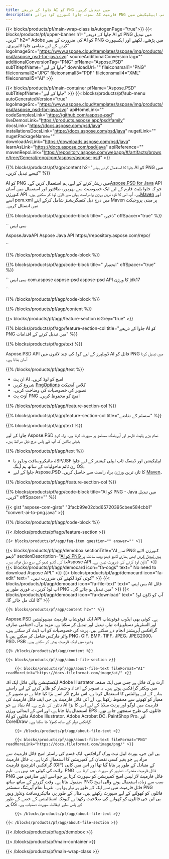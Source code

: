 ```yaml
---
title: جاوا کے ذریعے AI کو PNG میں تبدیل کریں۔
description: نمونہ جاوا کنورژن کوڈ برائے AI فارمیٹ PNG فائل میں۔ کسی بھی ویب یا ڈیسک ٹاپ جاوا پر مبنی ایپلیکیشن میں AI کو PNG میں تبدیل کرنے کے لیے اس مثالی کوڈ کا استعمال کریں۔
---
```


{{< blocks/products/pf/main-wrap-class isAutogenPage="true">}}
{{< blocks/products/pf/upper-banner h1="جاوا کے ذریعے AI کو PNG میں تبدیل کریں۔" h2=" Adobe کی ضرورت کے بغیر AI کو PNG میں پڑھنے، لکھنے اور ایکسپورٹ کرنے کے لیے مقامی جاوا لائبریری۔" logoImageSrc="https://www.aspose.cloud/templates/aspose/img/products/psd/aspose_psd-for-java.svg" sourceAdditionalConversionTag="" additionalConversionTag="PNG" pfName="Aspose.PSD" subTitlepfName="جاوا کے لیے" downloadUrl="" fileiconsmall1="PNG" fileiconsmall2="JPG" fileiconsmall3="PDF" fileiconsmall4="XML" fileiconsmall5="AI" >}}

{{< blocks/products/pf/main-container pfName="Aspose.PSD" subTitlepfName="جاوا کے لیے" >}}
{{< blocks/products/pf/sub-menu autoGeneratedVersion="true" logoImageSrc="https://www.aspose.cloud/templates/aspose/img/products/psd/aspose_psd-for-java.svg" apiHomeLink="" codeSamplesLink="https://github.com/aspose-psd" liveDemosLink="https://products.aspose.app/psd/family" docsLink="https://docs.aspose.com/psd/java" installationsDocsLink="https://docs.aspose.com/psd/java" nugetLink="" nugetPackageName="" downloadAsLink="https://downloads.aspose.com/psd/java" learnAsLink="https://docs.aspose.com/psd/java" apiReference="" mavenRepoLink="https://repository.aspose.com/webapp/#/artifacts/browse/tree/General/repo/com/aspose/aspose-psd" >}}

{{% blocks/products/pf/agp/content h2="جاوا کا استعمال کرتے ہوئے AI کو PNG میں کیسے تبدیل کریں۔" %}}

AI کو PNG میں رینڈر کرنے کے لیے، ہم استعمال کریں گے۔<a href="https://products.aspose.com/psd/java">Aspose.PSD for Java</a> API جو کہ جاوا پلیٹ فارم کے لیے ایک خصوصیت سے بھرپور، طاقتور اور استعمال میں آسان کنورژن API ہے۔ آپ اس کا تازہ ترین ورژن براہ راست یہاں سے ڈاؤن لوڈ کر سکتے ہیں۔<a href="https://repository.aspose.com/webapp/#/artifacts/browse/tree/General/repo/com/aspose/aspose-psd">Maven</a> اور اسے pom.xml میں درج ذیل کنفیگریشنز شامل کرکے اپنے Maven پر مبنی پروجیکٹ میں انسٹال کریں۔

{{% blocks/products/pf/agp/code-block title=" ذخیرہ" offSpacer="true" %}}

`` سی ایس

<repository>
<id>AsposeJavaAPI</id>
<name> Aspose Java API</name>
<url>https://repository.aspose.com/repo/</url>
</repository>

``

{{% /blocks/products/pf/agp/code-block %}}

{{% blocks/products/pf/agp/code-block title=" انحصار" offSpacer="true" %}}

`` سی ایس
<dependency>
<groupId>com.aspose</groupId>
<artifactId>aspose-psd
aspose-psd API کا</artifactId>
<version> ورژن</version>
<classifier>jdk17</classifier>
</dependency>

``

{{% /blocks/products/pf/agp/code-block %}}

{{% /blocks/products/pf/agp/content %}}

{{< blocks/products/pf/agp/feature-section isGrey="true" >}}

{{% blocks/products/pf/agp/feature-section-col title="جاوا کے ذریعے AI کو PNG میں تبدیل کرنے کے اقدامات" %}}

{{% blocks/products/pf/agp/text %}}

 Aspose.PSD API ڈویلپرز کے لیے کوڈ کی چند لائنوں میں AI فائل کو PNG میں تبدیل کرنا آسان بناتا ہے۔

{{% /blocks/products/pf/agp/text %}}

- ان پٹ AI امیج کو لوڈ کریں۔
- شروع کریں [PngOptions](https://apireference.aspose.com/psd/java/com.aspose.psd.imageoptions/pngOptions) کلاس آبجیکٹ
- تصویر کی خصوصیات کی وضاحت کریں۔
- آؤٹ پٹ PNG امیج کو محفوظ کریں۔

{{% /blocks/products/pf/agp/feature-section-col %}}

{{% blocks/products/pf/agp/feature-section-col title="سسٹم کے تقاضے" %}}

{{% blocks/products/pf/agp/text %}}

 جاوا کے لیے Aspose.PSD تمام بڑے پلیٹ فارمز اور آپریٹنگ سسٹمز پر سپورٹ کرتا ہے۔ براہ کرم یقینی بنائیں کہ آپ کے پاس درج ذیل شرائط ہیں۔

{{% /blocks/products/pf/agp/text %}}

- مائیکروسافٹ ونڈوز یا JSP/JSF ایپلیکیشن اور ڈیسک ٹاپ ایپلی کیشنز کے لیے جاوا رن ٹائم ماحولیات کے ساتھ ہم آہنگ OS۔
- جاوا کے لیے Aspose.PSD کا تازہ ترین ورژن براہ راست سے حاصل کریں۔
 [Maven](https://repository.aspose.com/webapp/#/artifacts/browse/tree/General/repo/com/aspose/aspose-psd)۔

{{% /blocks/products/pf/agp/feature-section-col %}}

{{% blocks/products/pf/agp/code-block title="AI کو PNG - Java میں تبدیل کریں۔" offSpacer="" %}}

{{< gist "aspose-com-gists" "3facb99e02cbd65720395cbee584cbb1" "convert-ai-to-png.java" >}}

{{% /blocks/products/pf/agp/code-block %}}

{{< /blocks/products/pf/agp/feature-section >}}

    {{< blocks/products/pf/agp/faq-item question="" answer="" >}}
 

<!-- aboutfile Starts -->

{{< blocks/products/pf/agp/demobox sectionTitle="AI سے PNG کنورژن لائیو ڈیمو" sectionDescription="[AI کو PNG میں تبدیل کریں](https://products.aspose.app/psd/conversion/ai-to-png) ابھی ہماری لائیو ڈیمو ویب سائٹ پر جا کر۔ لائیو ڈیمو کے درج ذیل فوائد ہیں۔Aspose API ڈاؤن لوڈ کرنے کی ضرورت نہیں ہے۔" >}}
        {{< blocks/products/pf/agp/democard icon="fa-cogs" text=" No need to download Aspose API." >}}
        {{< blocks/products/pf/agp/democard icon="fa-edit" text=" کوئی کوڈ لکھنے کی ضرورت نہیں۔" >}}
        {{< blocks/products/pf/agp/democard icon="fa-file-text" text=" بس اپنی AI فائل اپ لوڈ کریں، یہ فوری طور پر PNG میں تبدیل ہو جائے گی۔" >}}
        {{< blocks/products/pf/agp/democard icon="fa-download" text=" آپ کو ڈاؤن لوڈ کا لنک مل جائے گا۔" >}}

    {{% blocks/products/pf/agp/content h2="" %}}

Aspose.PSD ایک فوٹوشاپ فارمیٹ مینیپولیشن API ہے۔ کوئی بھی ایڈوب فوٹوشاپ اور السٹریٹر دستاویزات تیار، تبدیل اور تبدیل کر سکتا ہے۔ مزید برآں، اختتامی صارف گرافکس آپریشنز انجام دے سکتے ہیں، پرت کی خصوصیات کو اپ ڈیٹ کر سکتے ہیں، واٹر مارکس شامل کر سکتے ہیں یا PNG، GIF، BMP، TIFF، JPEG، JPEG2000، PSD، PSB وغیرہ میں ایک فارمیٹ پیش کر سکتے ہیں۔  



    {{% /blocks/products/pf/agp/content %}}

    {{< blocks/products/pf/agp/about-file-section >}}

        {{< blocks/products/pf/agp/about-file-text fileFormat="AI" readMoreLink="https://docs.fileformat.com/image/ai/" >}}
.ai ایکسٹینشن والی فائل ایک Adobe Illustrator آرٹ ورک فائل ہے جس میں ایک صفحہ میں ویکٹر گرافکس ہوتے ہیں۔ یہ تصویر کے اعداد و شمار کو ظاہر کرنے کے لیے راستے بنانے کے لیے پوائنٹس کا استعمال کرتا ہے، اس طرح اگر اسے بڑا کیا جاتا ہے تو تصویر کے معیار کو کھونے سے محفوظ رکھتا ہے۔ اے آئی فائل فارمیٹ پی جی ایف فائل فارمیٹ کی بنیاد ہے جو AI فائلوں کی طرح ہے۔ AI فارمیٹ میں لوگو اور پرنٹ میڈیا کے لیے اس کا بڑا استعمال پایا جاتا ہے، اور اس کے ابتدائی ورژن EPS فائلوں کی طرح سمجھے جاتے تھے۔ AI فائلوں کو Adobe Illustrator، Adobe Acrobat DC، PaintShop Pro، اور CorelDraw گرافکس ٹولز کے ساتھ کھولا جا سکتا ہے۔

        {{< /blocks/products/pf/agp/about-file-text >}}

        {{< blocks/products/pf/agp/about-file-text fileFormat="PNG" readMoreLink="https://docs.fileformat.com/image/png/" >}}
پی این جی، پورٹ ایبل نیٹ ورک گرافکس، ایک قسم کی راسٹر امیج فائل فارمیٹ سے مراد ہے جو بغیر کسی نقصان کے کمپریشن کا استعمال کرتا ہے۔ یہ فائل فارمیٹ گرافکس انٹرچینج فارمیٹ (GIF) کے متبادل کے طور پر بنایا گیا تھا اور اس میں کاپی رائٹ کی کوئی حد نہیں ہے۔ تاہم، PNG فائل فارمیٹ متحرک تصاویر کو سپورٹ نہیں کرتا ہے۔ PNG فائل فارمیٹ لاز لیس امیج کمپریشن کو سپورٹ کرتا ہے جو اسے اپنے صارفین میں مقبول بناتا ہے۔ وقت گزرنے کے ساتھ ساتھ، PNG سب سے زیادہ استعمال ہونے والی امیج فائل فارمیٹ میں سے ایک کے طور پر تیار ہوا ہے۔ تقریباً تمام آپریٹنگ سسٹمز PNG فائلوں کو کھولنے کے لیے سپورٹ رکھتے ہیں۔ مثال کے طور پر، مائیکروسافٹ ونڈوز ویور پی این جی فائلوں کو کھولنے کی صلاحیت رکھتا ہے کیونکہ انسٹالیشن کے حصے کے طور پر OS کے پاس بطور ڈیفالٹ سپورٹ دستیاب ہے۔

        {{< /blocks/products/pf/agp/about-file-text >}}

    {{< /blocks/products/pf/agp/about-file-section >}}

{{< /blocks/products/pf/agp/demobox >}}

<!-- aboutfile Ends -->



{{< /blocks/products/pf/main-container >}}
    
{{< /blocks/products/pf/main-wrap-class >}}
